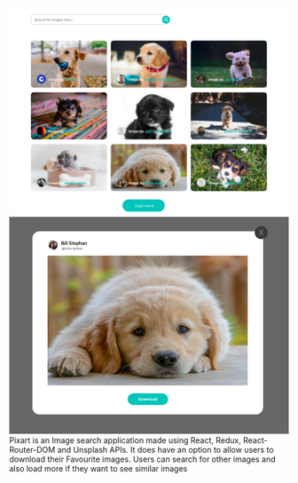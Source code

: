 ![pixart-home](https://github.com/anandsimmy/pixart/blob/master/public/pixart.png?raw=true)
![pixart-download](https://github.com/anandsimmy/pixart/blob/master/public/pixart2.png?raw=true)
Pixart is an Image search application made using React, Redux, React-Router-DOM and Unsplash APIs. It does have an option to allow users to download their Favourite images. Users can search for other images and also load more if they want to see similar images 

